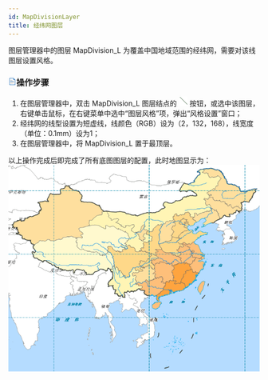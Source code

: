 ```yaml
---
id: MapDivisionLayer
title: 经纬网图层
---
```

图层管理器中的图层 MapDivision_L 为覆盖中国地域范围的经纬网，需要对该线图层设置风格。

### ![](../../img/read.gif)操作步骤

1. 在图层管理器中，双击 MapDivision_L 图层结点的 ![](img/LineStyleButton1.png) 按钮，或选中该图层，右键单击鼠标，在右键菜单中选中“图层风格”项，弹出“风格设置”窗口；
2. 经纬网的线型设置为短虚线，线颜色（RGB）设为（2，132，168），线宽度（单位：0.1mm）设为1；
3. 在图层管理器中，将 MapDivision_L 置于最顶层。

以上操作完成后即完成了所有底图图层的配置，此时地图显示为：  ![](img/BaseMap.png)  
